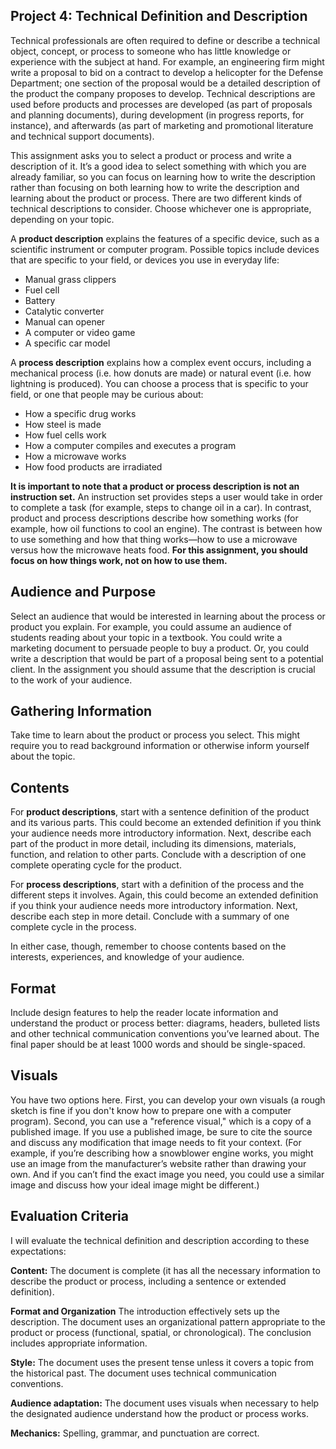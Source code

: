 ## Project 4: Technical Definition and Description

Technical professionals are often required to define or describe a technical object, concept, or process to someone who has little knowledge or experience with the subject at hand. For example, an engineering firm might write a proposal to bid on a contract to develop a helicopter for the Defense Department; one section of the proposal would be a detailed description of the product the company proposes to develop. Technical descriptions are used before products and processes are developed (as part of proposals and planning documents), during development (in progress reports, for instance), and afterwards (as part of marketing and promotional literature and technical support documents).

This assignment asks you to select a product or process and write a description of it. It’s a good idea to select something with which you are already familiar, so you can focus on learning how to write the description rather than focusing on both learning how to write the description and learning about the product or process. There are two different kinds of technical descriptions to consider. Choose whichever one is appropriate, depending on your topic.

A **product description** explains the features of a specific device, such as a scientific instrument or computer program. Possible topics include devices that are specific to your field, or devices you use in everyday life:

* Manual grass clippers
* Fuel cell
* Battery
* Catalytic converter
* Manual can opener
* A computer or video game
* A specific car model

A **process description** explains how a complex event occurs, including a mechanical process (i.e. how donuts are made) or natural event (i.e. how lightning is produced). You can choose a process that is specific to your field, or one that people may be curious about:

* How a specific drug works
* How steel is made
* How fuel cells work
* How a computer compiles and executes a program
* How a microwave works
* How food products are irradiated

**It is important to note that a product or process description is not an instruction set.** An instruction set provides steps a user would take in order to complete a task (for example, steps to change oil in a car). In contrast, product and process descriptions describe how something works (for example, how oil functions to cool an engine). The contrast is between how to use something and how that thing works&mdash;how to use a microwave versus how the microwave heats food. **For this assignment, you should focus on how things work, not on how to use them.** 


## Audience and Purpose 
Select an audience that would be interested in learning about the process or product you explain. For example, you could assume an audience of students reading about your topic in a textbook. You could write a marketing document to persuade people to buy a product. Or, you could write a description that would be part of a proposal being sent to a potential client. In the assignment you should assume that the description is crucial to the work of your audience. 


## Gathering Information
Take time to learn about the product or process you select. This might require you to read background information or otherwise inform yourself about the topic. 


## Contents
For **product descriptions**, start with a sentence definition of the product and its various parts. This could become an extended definition if you think your audience needs more introductory information. Next, describe each part of the product in more detail, including its dimensions, materials, function, and relation to other parts. Conclude with a description of one complete operating cycle for the product.

For **process descriptions**, start with a definition of the process and the different steps it involves. Again, this could become an extended definition if you think your audience needs more introductory information. Next, describe each step in more detail. Conclude with a summary of one complete cycle in the process.

In either case, though, remember to choose contents based on the interests, experiences, and knowledge of your audience.


## Format
Include design features to help the reader locate information and understand the product or process better: diagrams, headers, bulleted lists and other technical communication conventions you’ve learned about. The final paper should be at least 1000 words and should be single-spaced.

## Visuals
You have two options here. First, you can develop your own visuals (a rough sketch is fine if you don't know how to prepare one with a computer program). Second, you can use a "reference visual," which is a copy of a published image. If you use a published image, be sure to cite the source and discuss any modification that image needs to fit your context. (For example, if you’re describing how a snowblower engine works, you might use an image from the manufacturer’s website rather than drawing your own. And if you can’t find the exact image you need, you could use a similar image and discuss how your ideal image might be different.)


## Evaluation Criteria 

I will evaluate the technical definition and description according to these expectations:
	
**Content:** The document is complete (it has all the necessary information to describe the product or process, including a sentence or extended definition).

**Format and Organization** The introduction effectively sets up the description. The document uses an organizational pattern appropriate to the product or process (functional, spatial, or chronological). The conclusion includes appropriate information. 

**Style:** The document uses the present tense unless it covers a topic from the historical past. The document uses technical communication conventions.

**Audience adaptation:** The document uses visuals when necessary to help the designated audience understand how the product or process works.

**Mechanics:** Spelling, grammar, and punctuation are correct. 

